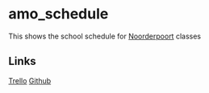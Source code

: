 # amo_schedule

This shows the school schedule for [Noorderpoort](https://noorderpoort.nl) classes

## Links
[Trello](https://trello.com/b/d53Mitvc/np-schedule)
[Github](https://github.com/JonaVDM/np-schedule)

